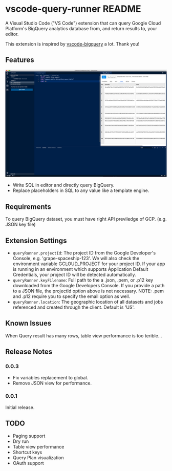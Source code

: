 # vscode-query-runner README

A Visual Studio Code ("VS Code") extension that can query Google Cloud Platform's BigQuery analytics database from, and return results to, your editor.

This extension is inspired by [vscode-bigquery](https://github.com/google/vscode-bigquery) a lot. Thank you!

## Features

![ScreenShot](./images/ScreenShot.png)

- Write SQL in editor and directly query BigQuery.
- Replace placeholders in SQL to any value like a template engine.

## Requirements

To query BigQuery dataset, you must have right API previledge of GCP. (e.g. JSON key file)

## Extension Settings

* `queryRunner.projectId`: The project ID from the Google Developer's Console, e.g. 'grape-spaceship-123'. We will also check the environment variable GCLOUD_PROJECT for your project ID. If your app is running in an environment which supports Application Default Credentials, your project ID will be detected automatically.
* `queryRunner.keyFilename`: Full path to the a .json, .pem, or .p12 key downloaded from the Google Developers Console. If you provide a path to a JSON file, the projectId option above is not necessary. NOTE: .pem and .p12 require you to specify the email option as well.
* `queryRunner.location`: The geographic location of all datasets and jobs referenced and created through the client. Default is 'US'.

## Known Issues

When Query result has many rows, table view performance is too terible...

## Release Notes

### 0.0.3

- Fix variables replacement to global.
- Remove JSON view for performance.

### 0.0.1

Initial release.

## TODO

- Paging support
- Dry run
- Table view performance
- Shortcut keys
- Query Plan visualization
- OAuth support

